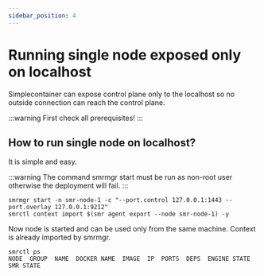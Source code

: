 ```yaml
---
sidebar_position: 4
---
```


# Running single node exposed only on localhost

Simplecontainer can expose control plane only to the localhost so no outside connection can reach the control plane.

:::warning
First check all prerequisites!
:::

## How to run single node on localhost?

It is simple and easy.

:::warning
The command smrmgr start must be run as non-root user otherwise the deployment will fail.
:::

```cgo
smrmgr start -n smr-node-1 -c "--port.control 127.0.0.1:1443 --port.overlay 127.0.0.1:9212"
smrctl context import $(smr agent export --node smr-node-1) -y
```

Now node is started and can be used only from the same machine. Context is already imported by smrmgr.

```cgo title="The smrctl ps command is used to list all containers in the cluster"
smrctl ps
NODE  GROUP  NAME  DOCKER NAME  IMAGE  IP  PORTS  DEPS  ENGINE STATE  SMR STATE  
```
